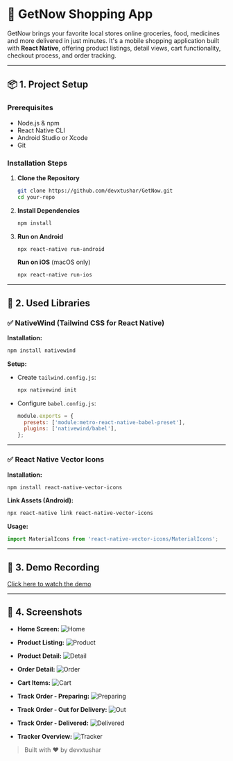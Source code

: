 # 💼 GetNow Shopping App

GetNow brings your favorite local stores online groceries, food, medicines and more delivered in just minutes. It's a mobile shopping application built with **React Native**, offering product listings, detail views, cart functionality, checkout process, and order tracking.

---

## 📦 1. Project Setup

### Prerequisites

- Node.js & npm
- React Native CLI
- Android Studio or Xcode
- Git

### Installation Steps

1. **Clone the Repository**

   ```bash
   git clone https://github.com/devxtushar/GetNow.git
   cd your-repo
   ```

2. **Install Dependencies**

   ```bash
   npm install
   ```

3. **Run on Android**

   ```bash
   npx react-native run-android
   ```

   **Run on iOS** (macOS only)

   ```bash
   npx react-native run-ios
   ```

---

## 🧰 2. Used Libraries

### ✅ NativeWind (Tailwind CSS for React Native)

**Installation:**

```bash
npm install nativewind
```

**Setup:**

- Create `tailwind.config.js`:

  ```bash
  npx nativewind init
  ```

- Configure `babel.config.js`:

  ```js
  module.exports = {
    presets: ['module:metro-react-native-babel-preset'],
    plugins: ['nativewind/babel'],
  };
  ```

---

### ✅ React Native Vector Icons

**Installation:**

```bash
npm install react-native-vector-icons
```

**Link Assets (Android):**

```bash
npx react-native link react-native-vector-icons
```

**Usage:**

```js
import MaterialIcons from 'react-native-vector-icons/MaterialIcons';
```

---

## 🎥 3. Demo Recording

[Click here to watch the demo](https://drive.google.com/file/d/1ZWpQWI651S6htN4k1SJa-GidiWyy2wPW/view?usp=drive_link)

---

## 📸 4. Screenshots

- **Home Screen:**
  ![Home](https://drive.google.com/uc?id=1p7iWPrvQ30_ljcL5mFUpbDnx_5nVwS6f)

- **Product Listing:**
  ![Product](https://drive.google.com/uc?id=1VCMqXTRrgPsK9QmUzJAraZetyrxZwD5z)

- **Product Detail:**
  ![Detail](https://drive.google.com/uc?id=1ZmBPGKyCPTO3xlFNSVveyXgDoYk0tMhm)

- **Order Detail:**
  ![Order](https://drive.google.com/uc?id=1w43f_BSrWsCJsNFUT3PrSfw4ziwVPTkq)

- **Cart Items:**
  ![Cart](https://drive.google.com/uc?id=1arMtklbmF27pqLiQbAE3D1tVQwUf7cpO)

- **Track Order - Preparing:**
  ![Preparing](https://drive.google.com/uc?id=1ki7-xlsYg15qR6EYXPBV127GHcJ0gSVk)

- **Track Order - Out for Delivery:**
  ![Out](https://drive.google.com/uc?id=1YXkit7GJ97ZRJXxnGfpLrJZphleHDa3P)

- **Track Order - Delivered:**
  ![Delivered](https://drive.google.com/uc?id=1yTCIBnkRyyB7LmdzyWugaUxv5neuM0CW)

- **Tracker Overview:**
  ![Tracker](https://drive.google.com/uc?id=1RYGb6IgluGfNU5gojy4HxuR_ZCnN6KQA)

> Built with ❤️ by devxtushar
